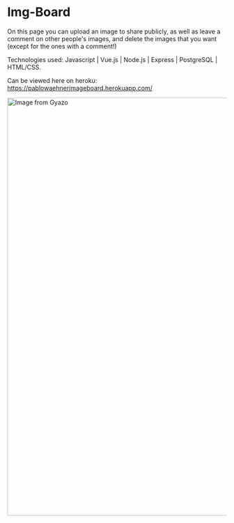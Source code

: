 # Img-Board

On this page you can upload an image to share publicly, as well as leave a comment on other people's images, and delete the images that you want (except for the ones with a comment!)

Technologies used: Javascript | Vue.js | Node.js | Express | PostgreSQL | HTML/CSS.

Can be viewed here on heroku: https://pablowaehnerimageboard.herokuapp.com/

<a href="https://gyazo.com/7e25592bc9eada4e6d6e275000a1138c"><img src="https://i.gyazo.com/7e25592bc9eada4e6d6e275000a1138c.gif" alt="Image from Gyazo" width="960"/></a>
